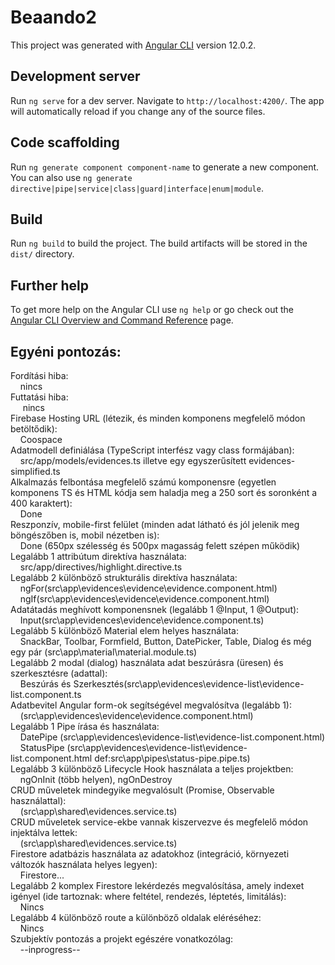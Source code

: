 # Beaando2

This project was generated with [Angular CLI](https://github.com/angular/angular-cli) version 12.0.2.

## Development server

Run `ng serve` for a dev server. Navigate to `http://localhost:4200/`. The app will automatically reload if you change any of the source files.

## Code scaffolding

Run `ng generate component component-name` to generate a new component. You can also use `ng generate directive|pipe|service|class|guard|interface|enum|module`.

## Build

Run `ng build` to build the project. The build artifacts will be stored in the `dist/` directory.

## Further help

To get more help on the Angular CLI use `ng help` or go check out the [Angular CLI Overview and Command Reference](https://angular.io/cli) page.


## Egyéni pontozás:
Fordítási hiba: 
<br>&nbsp;&nbsp;&nbsp;&nbsp;nincs 
<br>Futtatási hiba: 
<br>&nbsp;&nbsp;&nbsp;&nbsp; nincs
<br>Firebase Hosting URL (létezik, és minden komponens megfelelő módon betöltődik): 
<br>&nbsp;&nbsp;&nbsp;&nbsp;Coospace
<br>Adatmodell definiálása (TypeScript interfész vagy class formájában): 
<br>&nbsp;&nbsp;&nbsp;&nbsp;src/app/models/evidences.ts illetve egy egyszerűsített evidences-simplified.ts
<br>Alkalmazás felbontása megfelelő számú komponensre (egyetlen komponens TS és HTML kódja sem haladja meg a 250 sort és soronként a 400 karaktert): 
<br>&nbsp;&nbsp;&nbsp;&nbsp;Done
<br>Reszponzív, mobile-first felület (minden adat látható és jól jelenik meg böngészőben is, mobil nézetben is): 
<br>&nbsp;&nbsp;&nbsp;&nbsp;Done (650px szélesség és 500px magasság felett szépen működik)
<br>Legalább 1 attribútum direktíva használata: 
<br>&nbsp;&nbsp;&nbsp;&nbsp;src/app/directives/highlight.directive.ts
<br>Legalább 2 különböző strukturális direktíva használata:
<br>&nbsp;&nbsp;&nbsp;&nbsp;ngFor(src\app\evidences\evidence\evidence.component.html)
<br>&nbsp;&nbsp;&nbsp;&nbsp;ngIf(src\app\evidences\evidence\evidence.component.html)
<br>Adatátadás meghívott komponensnek (legalább 1 @Input, 1 @Output):
<br>&nbsp;&nbsp;&nbsp;&nbsp;Input(src\app\evidences\evidence\evidence.component.ts)
<br>Legalább 5 különböző Material elem helyes használata:
<br>&nbsp;&nbsp;&nbsp;&nbsp;SnackBar, Toolbar, Formfield, Button, DatePicker, Table, Dialog és még egy pár (src\app\material\material.module.ts)
<br>Legalább 2 modal (dialog) használata adat beszúrásra (üresen) és szerkesztésre (adattal):
<br>&nbsp;&nbsp;&nbsp;&nbsp;Beszúrás és Szerkesztés(src\app\evidences\evidence-list\evidence-list.component.ts
<br>Adatbevitel Angular form-ok segítségével megvalósítva (legalább 1): 
<br>&nbsp;&nbsp;&nbsp;&nbsp;(src\app\evidences\evidence\evidence.component.html)
<br>Legalább 1 Pipe írása és használata: 
<br>&nbsp;&nbsp;&nbsp;&nbsp;DatePipe (src\app\evidences\evidence-list\evidence-list.component.html)
<br>&nbsp;&nbsp;&nbsp;&nbsp;StatusPipe (src\app\evidences\evidence-list\evidence-list.component.html def:src\app\pipes\status-pipe.pipe.ts)
<br>Legalább 3 különböző Lifecycle Hook használata a teljes projektben: 
<br>&nbsp;&nbsp;&nbsp;&nbsp;ngOnInit (több helyen), ngOnDestroy
<br>CRUD műveletek mindegyike megvalósult (Promise, Observable használattal): 
<br>&nbsp;&nbsp;&nbsp;&nbsp;(src\app\shared\evidences.service.ts)
<br>CRUD műveletek service-ekbe vannak kiszervezve és megfelelő módon injektálva lettek: 
<br>&nbsp;&nbsp;&nbsp;&nbsp;(src\app\shared\evidences.service.ts)
<br>Firestore adatbázis használata az adatokhoz (integráció, környezeti változók használata helyes legyen): 
<br>&nbsp;&nbsp;&nbsp;&nbsp;Firestore...
<br>Legalább 2 komplex Firestore lekérdezés megvalósítása, amely indexet igényel (ide tartoznak: where feltétel, rendezés, léptetés, limitálás): 
<br>&nbsp;&nbsp;&nbsp;&nbsp;Nincs
<br>Legalább 4 különböző route a különböző oldalak eléréséhez: 
<br>&nbsp;&nbsp;&nbsp;&nbsp;Nincs
<br>Szubjektív pontozás a projekt egészére vonatkozólag: 
<br>&nbsp;&nbsp;&nbsp;&nbsp;--inprogress--
